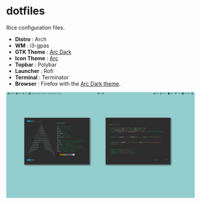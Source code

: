# dotfiles
Rice configuration files.


+ **Distro** : Arch
+ **WM** : i3-gpas
+ **GTK Theme** : [Arc Dark](https://github.com/horst3180/arc-theme)
+ **Icon Theme** : [Arc](https://github.com/horst3180/arc-theme)
+ **Topbar** : Polybar
+ **Launcher** : Rofi
+ **Terminal** : Terminator
+ **Browser** : Firefox with the [Arc Dark theme](https://addons.mozilla.org/en-US/firefox/addon/arc-dark-theme-webextension/).




![alt text](https://raw.githubusercontent.com/khllkcm/dotfiles/master/Screenshot.jpeg)
